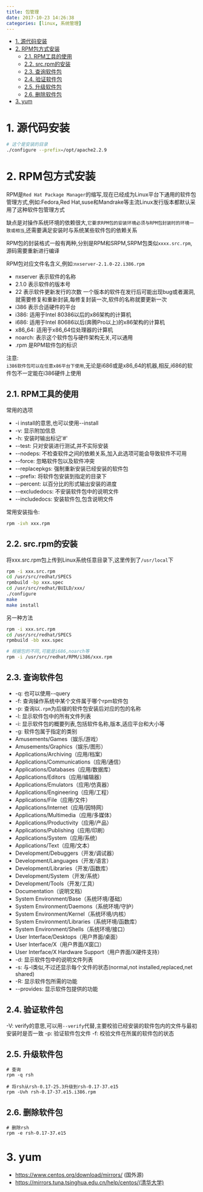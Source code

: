 ```yaml
---
title: 包管理
date: 2017-10-23 14:26:38
categories: [linux, 系统管理]
---
```


<!-- TOC -->

- [1. 源代码安装](#1-%E6%BA%90%E4%BB%A3%E7%A0%81%E5%AE%89%E8%A3%85)
- [2. RPM包方式安装](#2-rpm%E5%8C%85%E6%96%B9%E5%BC%8F%E5%AE%89%E8%A3%85)
    - [2.1. RPM工具的使用](#21-rpm%E5%B7%A5%E5%85%B7%E7%9A%84%E4%BD%BF%E7%94%A8)
    - [2.2. src.rpm的安装](#22-srcrpm%E7%9A%84%E5%AE%89%E8%A3%85)
    - [2.3. 查询软件包](#23-%E6%9F%A5%E8%AF%A2%E8%BD%AF%E4%BB%B6%E5%8C%85)
    - [2.4. 验证软件包](#24-%E9%AA%8C%E8%AF%81%E8%BD%AF%E4%BB%B6%E5%8C%85)
    - [2.5. 升级软件包](#25-%E5%8D%87%E7%BA%A7%E8%BD%AF%E4%BB%B6%E5%8C%85)
    - [2.6. 删除软件包](#26-%E5%88%A0%E9%99%A4%E8%BD%AF%E4%BB%B6%E5%8C%85)
- [3. yum](#3-yum)

<!-- /TOC -->

# 1. 源代码安装
```bash
# 这个是安装的目录
./configure --prefix=/opt/apache2.2.9
```

# 2. RPM包方式安装
RPM是`Red Hat Package Manager`的缩写,现在已经成为Linux平台下通用的软件包管理方式,例如:Fedora,Red Hat,suse和Mandrake等主流Linux发行版本都默认采用了这种软件包管理方式

缺点是对操作系统环境的依赖很大,`它要求RPM包的安装环境必须与RPM包封装时的环境一致或相当`,还需要满足安装时与系统某些软件包的依赖关系

RPM包的封装格式一般有两种,分别是RPM和SRPM,SRPM包类似`xxxx.src.rpm`,源码需要重新进行编译

RPM包对应文件名含义,例如:`nxserver-2.1.0-22.i386.rpm`

* nxserver 表示软件的名称
* 2.1.0 表示软件的版本号
* 22 表示软件更新发行的次数
 一个版本的软件在发行后可能出现bug或者漏洞,就需要修复和重新封装,每修复封装一次,软件的名称就要更新一次
* i386 表示合适硬件的平台
 * i386: 适用于Intel 80386以后的x86架构的计算机
 * i686: 适用于Intel 80686以后(奔腾Pro以上)的x86架构的计算机
 * x86_64: 适用于x86_64位处理器的计算机
 * noarch: 表示这个软件包与硬件架构无关,可以通用
* .rpm 是RPM软件包的标识

注意:  
`i386软件包可以在任意x86平台下使用`,无论是i686或是x86_64的机器,相反,i686的软件包不一定能在i386硬件上使用


## 2.1. RPM工具的使用
常用的选项
* -i install的意思,也可以使用--install
* -v: 显示附加信息
* -h: 安装时输出标记'#'
* --test: 只对安装进行测试,并不实际安装
* --nodeps: 不检查软件之间的依赖关系,加入此选项可能会导致软件不可用
* --force: 忽略软件包以及软件冲突
* --replacepkgs: 强制重新安装已经安装的软件包
* --prefix: 将软件包安装到指定的目录下
* --percent: 以百分比的形式输出安装的进度
* --excludedocs: 不安装软件包中的说明文件
* --includedocs: 安装软件包,包含说明文件

常用安装指令:
```bash
rpm -ivh xxx.rpm
```

## 2.2. src.rpm的安装
将xxx.src.rpm包上传到Linux系统任意目录下,这里传到了`/usr/local`下

```bash
rpm -i xxx.src.rpm
cd /usr/src/redhat/SPECS
rpmbuild -bp xxx.spec
cd /usr/src/redhat/BUILD/xxx/
./configure
make
make install
```

另一种方法
```bash
rpm -i xxx.src.rpm
cd /usr/src/redhat/SPECS
rpmbuild -bb xxx.spec

# 根据包的不同,可能是i686,noarch等
rpm -i /usr/src/redhat/RPM/i386/xxx.rpm
```

## 2.3. 查询软件包
* -q: 也可以使用--query
* -f: 查询操作系统中某个文件属于哪个rpm软件包
* -p: 查询以`.rpm`为后缀的软件包安装后对应的包的名称
* -l: 显示软件包中的所有文件列表
* -i: 显示软件包的概要列表,包括软件名称,版本,适应平台和大小等
* -g: 软件包属于指定的类别
 * Amusements/Games（娱乐/游戏）
 * Amusements/Graphics（娱乐/图形）
 * Applications/Archiving（应用/档案）
 * Applications/Communications（应用/通信）
 * Applications/Databases（应用/数据库）
 * Applications/Editors（应用/编辑器）
 * Applications/Emulators（应用/仿真器）
 * Applications/Engineering（应用/工程）
 * Applications/File（应用/文件）
 * Applications/Internet（应用/因特网）
 * Applications/Multimedia（应用/多媒体）
 * Applications/Productivity（应用/产品）
 * Applications/Publishing（应用/印刷）
 * Applications/System（应用/系统）
 * Applications/Text（应用/文本）
 * Development/Debuggers（开发/调试器）
 * Development/Languages（开发/语言）
 * Development/Libraries（开发/函数库）
 * Development/System（开发/系统）
 * Development/Tools（开发/工具）
 * Documentation（说明文档）
 * System Environment/Base（系统环境/基础）
 * System Environment/Daemons（系统环境/守护）
 * System Environment/Kernel（系统环境/内核）
 * System Environment/Libraries（系统环境/函数库）
 * System Environment/Shells（系统环境/接口）
 * User Interface/Desktops（用户界面/桌面）
 * User Interface/X（用户界面/X窗口）
 * User Interface/X Hardware Support（用户界面/X硬件支持）
* -d: 显示软件包中的说明文件列表
* -s: 与-l类似,不过还显示每个文件的状态(normal,not installed,replaced,net shared)
* -R: 显示软件包所需的功能
* --provides: 显示软件包提供的功能

## 2.4. 验证软件包
-V: verify的意思,可以用`--verify`代替,主要校验已经安装的软件包内的文件与最初安装时是否一致
-p: 验证软件包文件
-f: 校验文件在所属的软件包的状态

## 2.5. 升级软件包

```
# 查询
rpm -q rsh

# 将rsh从rsh-0.17-25.3升级到rsh-0.17-37.e15
rpm -Uvh rsh-0.17-37.e15.i386.rpm
```
## 2.6. 删除软件包
```
# 删除rsh
rpm -e rsh-0.17-37.e15
```


# 3. yum 
* https://www.centos.org/download/mirrors/ (国外源)
* https://mirrors.tuna.tsinghua.edu.cn/help/centos/(清华大学)
